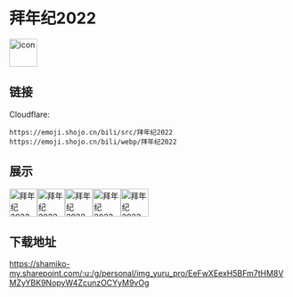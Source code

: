 # 拜年纪2022
<img src="https://emoji.shojo.cn/bili/src/拜年纪2022/icon.png" width="50" height="50" alt="icon">

## 链接
Cloudflare:
```
https://emoji.shojo.cn/bili/src/拜年纪2022
https://emoji.shojo.cn/bili/webp/拜年纪2022
```
## 展示
<img src="https://emoji.shojo.cn/bili/src/拜年纪2022/拜年纪2022-比心.png" width="50" height="50" alt="拜年纪2022-比心"><img src="https://emoji.shojo.cn/bili/src/拜年纪2022/拜年纪2022-服.png" width="50" height="50" alt="拜年纪2022-服"><img src="https://emoji.shojo.cn/bili/src/拜年纪2022/拜年纪2022-火了.png" width="50" height="50" alt="拜年纪2022-火了"><img src="https://emoji.shojo.cn/bili/src/拜年纪2022/拜年纪2022-麻了.png" width="50" height="50" alt="拜年纪2022-麻了"><img src="https://emoji.shojo.cn/bili/src/拜年纪2022/拜年纪2022-摸鱼.png" width="50" height="50" alt="拜年纪2022-摸鱼">

## 下载地址

https://shamiko-my.sharepoint.com/:u:/g/personal/img_yuru_pro/EeFwXEexH5BFm7tHM8VMZyYBK9NopyW4ZcunzOCYyM9vOg